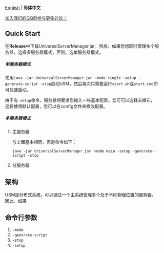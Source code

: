 [English](index_en-US.md) | **简体中文**

[加入我们的QQ群参与更多讨论！](https://qm.qq.com/cgi-bin/qm/qr?k=EOGFe43mN5UYC0RWwi0Gen_eSceN-d64&jump_from=webapi)

## Quick Start
在**Release**中下载UniversalServerManager.jar，然后，如果您想同时管理多个服务器，选择多服务器模式，否则，选单服务器模式。
##### 单服务器模式
使用`java -jar UniversalServerManager.jar -mode single -setup -generate-script -stop`启动USM，然后每次只需要运行`start.sh`或`start.cmd`即可快速启动。

由于有`-setup`命令，服务器将要求您输入一些基本配置。您可可以选择去掉它，这将使用默认配置，您可以在config文件夹修改配置。

##### 多服务器模式

1. 主服务器

   与上面基本相同，但是命令如下：

   `java -jar UniversalServerManager.jar -mode main -setup -generate-script -stop`

   

2. 分服务器

## 架构

USM是分布式系统，可以通过一个主系统管理多个处于不同物理位置的服务器。因此，如果

## 命令行参数

1. `-mode`
2. `-generate-script`
3. `-stop`
4. `-setup`

